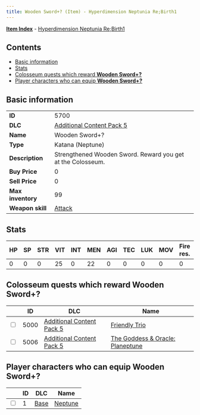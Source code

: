 ```yaml
---
title: Wooden Sword+? (Item) - Hyperdimension Neptunia Re;Birth1
---
```


[**Item Index**](/neptunia/rb1/item/index.html) - [Hyperdimension Neptunia Re;Birth1](/neptunia/rb1)

## Contents

- [Basic information](#basic-information)
- [Stats](#stats)
- [Colosseum quests which reward **Wooden Sword+?**](#colosseum-quests-which-reward-wooden-sword)
- [Player characters who can equip **Wooden Sword+?**](#player-characters-who-can-equip-wooden-sword)

## Basic information

|   |   |
| -- | -- |
| **ID** | 5700 |
| **DLC** | [Additional Content Pack 5](/neptunia/rb1/dlc/14-pack5.html) |
| **Name** | Wooden Sword+? |
| **Type** | Katana (Neptune) |
| **Description** | Strengthened Wooden Sword. Reward you get at the Colosseum. |
| **Buy Price** | 0 |
| **Sell Price** | 0 |
| **Max inventory** | 99 |
| **Weapon skill** | [Attack](/neptunia/rb1/skill/1-1-attack.html) |


## Stats

| HP | SP | STR | VIT | INT | MEN | AGI | TEC | LUK | MOV | Fire res. | Ice res. | Wind res. | Lightning res. |
| -- | -- | --- | --- | --- | --- | --- | --- | --- | --- | --------- | -------- | --------- | -------------- |
| 0 | 0 | 0 | 25 | 0 | 22 | 0 | 0 | 0 | 0 | 0 | 0 | 0 | 0 |


## Colosseum quests which reward **Wooden Sword+?**

|    | ID | DLC | Name |
| -- | -- | --- | ---- |
| <input type="checkbox" id="rb1-colosseum-14-5000" class="trackbox" /> | 5000 | [Additional Content Pack 5](/neptunia/rb1/dlc/14-pack5.html) | [Friendly Trio](/neptunia/rb1/colosseum/14-5000-friendly-trio.html) |
| <input type="checkbox" id="rb1-colosseum-14-5006" class="trackbox" /> | 5006 | [Additional Content Pack 5](/neptunia/rb1/dlc/14-pack5.html) | [The Goddess & Oracle: Planeptune](/neptunia/rb1/colosseum/14-5006-the-goddess-oracle-planeptune.html) |


## Player characters who can equip **Wooden Sword+?**

|    | ID | DLC | Name |
| -- | -- | --- | ---- |
| <input type="checkbox" id="rb1-player-1-1" class="trackbox" /> | 1 | [Base](/neptunia/rb1/dlc/1-base.html) | [Neptune](/neptunia/rb1/player/1-1-neptune.html) |
